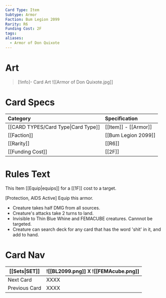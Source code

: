 ```yaml
---
Card Type: Item
Subtype: Armor
Faction: Bum Legion 2099
Rarity: R6
Funding Cost: 2F
tags: 
aliases:
  - Armor of Don Quixote
---
```

# Art

> [!info]- Card Art
> ![[Armor of Don Quixote.jpg]]

# Card Specs

| Category | Specification| 
| :--- | :--- |
| [[CARD TYPES/Card Type\|Card Type]] | [[Item]] - [[Armor]] |  
| [[Faction]] | [[Bum Legion 2099]] | 
| [[Rarity]] | [[R6]] |  
| [[Funding Cost]] | [[2F]] |  

# Rules Text

This Item [[Equip|equips]] for a [[1F]] cost to a target.  

[Protection, AIDS Active] Equip this armor.
- Creature takes half DMG from all sources.
- Creature's attacks take 2 turns to land.
- Invisible to Thin Blue Whine and FEMACUBE creatures. Cannnot be targeted.
- Creature can search deck for any card that has the word 'shit' in it, and add to hand.

# Card Nav

| [[Sets\|SET]] |  ![[BL2099.png]] 𐌢 ![[FEMAcube.png]] | 
| --- | --- |  
| Next Card | XXXX |  
| Previous Card | XXXX |  

